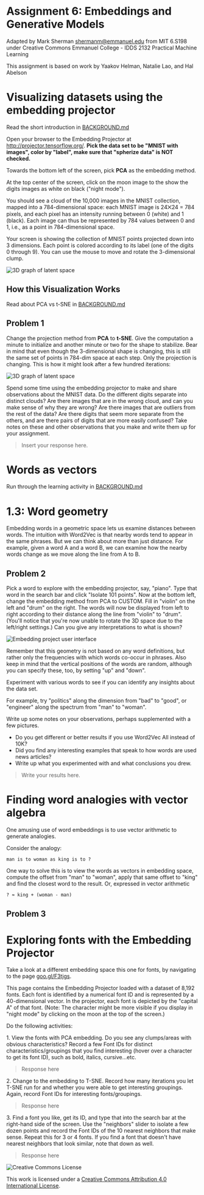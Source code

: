 # Assignment 6: Embeddings and Generative Models
Adapted by Mark Sherman <shermanm@emmanuel.edu> from MIT 6.S198 under Creative Commons
Emmanuel College - IDDS 2132 Practical Machine Learning

This assignment is based on work by Yaakov Helman, Natalie Lao, and Hal Abelson

# Visualizing datasets using the embedding projector

Read the short introduction in [BACKGROUND.md](BACKGROUND.md#visualizing-datasets-using-the-embedding-projector)

Open your browser to the Embedding Projector at <http://projector.tensorflow.org/>. **Pick the data set to be "MNIST with images", color by "label", make sure that "spherize data" is NOT checked.** 

Towards the bottom left of the screen, pick **PCA** as the embedding method.

At the top center of the screen, click on the moon image to the show the digits images as white on black ("night mode").

You should see a cloud of the 10,000 images in the MNIST collection, mapped into a 784-dimensional space: each MNIST image is 24⨉24 = 784 pixels, and each pixel has an intensity running between 0 (white) and 1 (black). Each image can thus be represented by 784 values between 0 and 1, i.e., as a point in 784-dimensional space. 

Your screen is showing the collection of MNIST points projected down into 3 dimensions. Each point is colored according to its label (one of the digits 0 through 9). You can use the mouse to move and rotate the 3-dimensional clump.

![3D graph of latent space](img/RM_img_1.png)

## How this Visualization Works

Read about PCA vs t-SNE in [BACKGROUND.md](BACKGROUND.md#how-this-visualization-works)

## Problem 1

Change the projection method from **PCA** to **t-SNE**. Give the computation a minute to initialize and another minute or two for the shape to stabilize. Bear in mind that even though the 3-dimensional shape is changing, this is still the same set of points in 784-dim space at each step. Only the projection is changing. This is how it might look after a few hundred iterations:

![3D graph of latent space](img/RM_img_2.png)


Spend some time using the embedding projector to make and share observations about the MNIST data. Do the different digits separate into distinct clouds? Are there images that are in the wrong cloud, and can you make sense of why they are wrong? Are there images that are outliers from the rest of the data? Are there digits that seem more separate from the others, and are there pairs of digits that are more easily confused? Take notes on these and other observations that you make and write them up for your assignment.

> Insert your response here.

# Words as vectors

Run through the learning activity in [BACKGROUND.md](BACKGROUND.md#words-as-vectors)

# 1.3: Word geometry

Embedding words in a geometric space lets us examine distances between words. The intuition with Word2Vec is that nearby words tend to appear in the same phrases. But we can think about more than just distance. For example, given a word A and a word B, we can examine how the nearby words change as we move along the line from A to B.

## Problem 2

Pick a word to explore with the embedding projector, say, "piano". Type that word in the search bar and click "Isolate 101 points". Now at the bottom left, change the embedding method from PCA to CUSTOM. Fill in "violin" on the left and "drum" on the right. The words will now be displayed from left to right according to their distance along the line from "violin" to "drum". (You'll notice that you're now unable to rotate the 3D space due to the left/right settings.) Can you give any interpretations to what is shown? 

![Embedding project user interface](img/RM_img_3.png)

Remember that this geometry is not based on any word definitions, but rather only the frequencies with which words co-occur in phrases. Also keep in mind that the vertical positions of the words are random, although you can specify these, too, by setting "up" and "down". 

Experiment with various words to see if you can identify any insights about the data set. 

For example, try "politics" along the dimension from "bad" to "good", or "engineer" along the spectrum from "man" to "woman". 

Write up some notes on your observations, perhaps supplemented with a few pictures. 

* Do you get different or better results if you use Word2Vec All instead of 10K? 
* Did you find any interesting examples that speak to how words are used news articles? 
* Write up what you experimented with and what conclusions you drew.

> Write your results here.

# Finding word analogies with vector algebra

One amusing use of word embeddings is to use vector arithmetic to generate analogies. 

Consider the analogy:

```
man is to woman as king is to ?
```

One way to solve this is to view the words as vectors in embedding space, compute the offset from "man" to "woman", apply that same offset to "king" and find the closest word to the result. Or, expressed in vector arithmetic

```
? ≈ king + (woman - man)
```

## Problem 3

# Exploring fonts with the Embedding Projector

Take a look at a different embedding space this one for fonts, by navigating to the page [goo.gl/F3tjgs](http://projector.tensorflow.org/?config=https://raw.githubusercontent.com/ec-idds/font-embeddings-config/master/config.json).

This page contains the Embedding Projector loaded with a dataset of 8,192 fonts. Each font is identified by a numerical font ID and is represented by a 40-dimensional vector. In the projector, each font is depicted by the "capital A" of that font. (Note: The character might be more visible if you display in "night mode" by clicking on the moon at the top of the screen.) 


Do the following activities:

1\. View the fonts with PCA embedding. Do you see any clumps/areas with obvious characteristics? Record a few Font IDs for distinct characteristics/groupings that you find interesting (hover over a character to get its font ID), such as bold, italics, cursive...etc.

> Response here

2\. Change to the embedding to T-SNE. Record how many iterations you let T-SNE run for and whether you were able to get interesting groupings. Again, record Font IDs for interesting fonts/groupings.

> Response here

3\. Find a font you like, get its ID, and type that into the search bar at the right-hand side of the screen. Use the "neighbors" slider to isolate a few dozen points and record the Font IDs of the 10 nearest neighbors that make sense. Repeat this for 3 or 4 fonts. If you find a font that doesn't have nearest neighbors that look similar, note that down as well.

> Response here


![Creative Commons License](https://lh6.googleusercontent.com/nc2TQgyJVrfneuCfe2EwbBb18elmRcDhbEA7wLKN9yRq3vBgACrDMl2_SzHN2KDYZDIMlbiZNUBpSnYd_R0YsGlAltRVooSP-AFGHbyty_6a2QkWOcZxzZPskLVU1BCx3K2Oc4LV)

This work is licensed under a [Creative Commons Attribution 4.0 International License](http://creativecommons.org/licenses/by/4.0/).